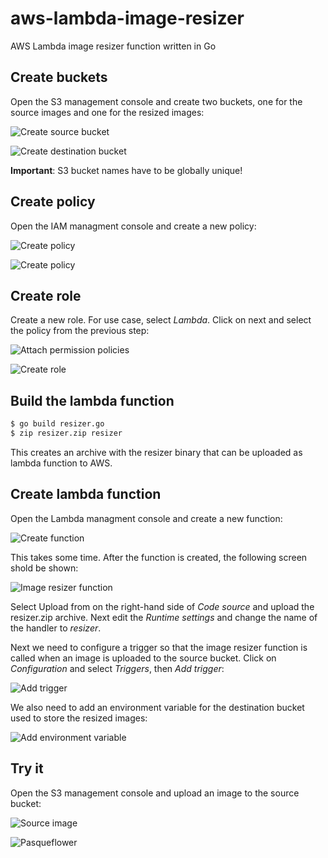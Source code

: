 # aws-lambda-image-resizer
AWS Lambda image resizer function written in Go

## Create buckets

Open the S3 management console and create two buckets, one for the source images and one for the resized images:

![Create source bucket](screenshots/create_src_bucket.jpg)

![Create destination bucket](screenshots/create_dst_bucket.jpg)

**Important**: S3 bucket names have to be globally unique!

## Create policy

Open the IAM managment console and create a new policy:

![Create policy](screenshots/create_policy.jpg)


![Create policy](screenshots/create_policy2.jpg)

## Create role

Create a new role. For use case, select *Lambda*. Click on next and select the policy from the previous step:

![Attach permission policies](screenshots/attach_permissions_policies.jpg)

![Create role](screenshots/create_role.jpg)

## Build the lambda function

```bash
$ go build resizer.go
$ zip resizer.zip resizer
```
This creates an archive with the resizer binary that can be uploaded as lambda function to AWS.

## Create lambda function

Open the Lambda managment console and create a new function:

![Create function](screenshots/create_function.jpg)

This takes some time. After the function is created, the following screen shold be shown:


![Image resizer function](screenshots/image_resizer_function.jpg)

Select Upload from on the right-hand side of *Code source* and upload the resizer.zip archive. Next edit the *Runtime settings* and change the name of the handler to *resizer*.

Next we need to configure a trigger so that the image resizer function is called when an image is uploaded to the source bucket. Click on *Configuration* and select *Triggers*, then *Add trigger*:

![Add trigger](screenshots/add_trigger.jpg)

We also need to add an environment variable for the destination bucket used to store the resized images:

![Add environment variable](screenshots/add_environment_variable.jpg)

## Try it

Open the S3 management console and upload an image to the source bucket:

![Source image](screenshots/src_image.jpg)

![Pasqueflower](pasqueflower.jpg)
